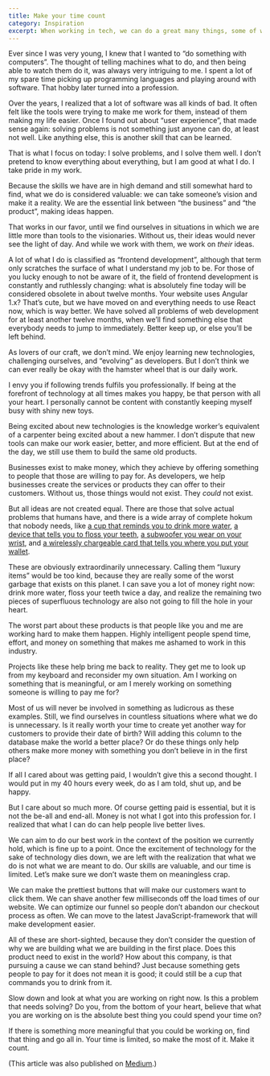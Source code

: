 ```yaml
---
title: Make your time count
category: Inspiration
excerpt: When working in tech, we can do a great many things, some of which are absolutely not worth doing.
---
```

Ever since I was very young, I knew that I wanted to “do something with computers”. The thought of telling machines what to do, and then being able to watch them do it, was always very intriguing to me. I spent a lot of my spare time picking up programming languages and playing around with software. That hobby later turned into a profession.

Over the years, I realized that a lot of software was all kinds of bad. It often felt like the tools were trying to make me work for them, instead of them making my life easier. Once I found out about “user experience”, that made sense again: solving problems is not something just anyone can do, at least not well. Like anything else, this is another skill that can be learned.

That is what I focus on today: I solve problems, and I solve them well. I don’t pretend to know everything about everything, but I am good at what I do. I take pride in my work.

Because the skills we have are in high demand and still somewhat hard to find, what we do is considered valuable: we can take someone’s vision and make it a reality. We are the essential link between “the business” and “the product”, making ideas happen.

That works in our favor, until we find ourselves in situations in which we are little more than tools to the visionaries. Without us, their ideas would never see the light of day. And while we work with them, we work on *their* ideas.

A lot of what I do is classified as “frontend development”, although that term only scratches the surface of what I understand my job to be. For those of you lucky enough to not be aware of it, the field of frontend development is constantly and ruthlessly changing: what is absolutely fine today will be considered obsolete in about twelve months. Your website uses Angular 1.x? That’s cute, but we have moved on and everything needs to use React now, which is way better. We have solved all problems of web development for at least another twelve months, when we’ll find something else that everybody needs to jump to immediately. Better keep up, or else you’ll be left behind.

As lovers of our craft, we don’t mind. We enjoy learning new technologies, challenging ourselves, and “evolving” as developers. But I don’t think we can ever really be okay with the hamster wheel that is our daily work.

I envy you if following trends fulfils you professionally. If being at the forefront of technology at all times makes you happy, be that person with all your heart. I personally cannot be content with constantly keeping myself busy with shiny new toys.

Being excited about new technologies is the knowledge worker’s equivalent of a carpenter being excited about a new hammer. I don’t dispute that new tools can make our work easier, better, and more efficient. But at the end of the day, we still use them to build the same old products.

Businesses exist to make money, which they achieve by offering something to people that those are willing to pay for. As developers, we help businesses create the services or products they can offer to their customers. Without us, those things would not exist. They *could* not exist.

But all ideas are not created equal. There are those that solve actual problems that humans have, and there is a wide array of complete hokum that nobody needs, like [a cup that reminds you to drink more water](http://myvessyl.com), [a device that tells you to floss your teeth](http://www.flosstime.com), [a subwoofer you wear on your wrist](http://lofelt.com), and [a wirelessly chargeable card that tells you where you put your wallet](http://www.leifdoes.com).

These are obviously extraordinarily unnecessary. Calling them “luxury items” would be too kind, because they are really some of the worst garbage that exists on this planet. I can save you a lot of money right now: drink more water, floss your teeth twice a day, and realize the remaining two pieces of superfluous technology are also not going to fill the hole in your heart.

The worst part about these products is that people like you and me are working hard to make them happen. Highly intelligent people spend time, effort, and money on something that makes me ashamed to work in this industry.

Projects like these help bring me back to reality. They get me to look up from my keyboard and reconsider my own situation. Am I working on something that is meaningful, or am I merely working on something someone is willing to pay me for?

Most of us will never be involved in something as ludicrous as these examples. Still, we find ourselves in countless situations where what we do is unnecessary. Is it really worth your time to create yet another way for customers to provide their date of birth? Will adding this column to the database make the world a better place? Or do these things only help others make more money with something you don’t believe in in the first place?

If all I cared about was getting paid, I wouldn’t give this a second thought. I would put in my 40 hours every week, do as I am told, shut up, and be happy.

But I care about so much more. Of course getting paid is essential, but it is not the be-all and end-all. Money is not what I got into this profession for. I realized that what I can do can help people live better lives.

We can aim to do our best work in the context of the position we currently hold, which is fine up to a point. Once the excitement of technology for the sake of technology dies down, we are left with the realization that what we do is not what we are meant to do. Our skills are valuable, and our time is limited. Let’s make sure we don’t waste them on meaningless crap.

We can make the prettiest buttons that will make our customers want to click them. We can shave another few milliseconds off the load times of our website. We can optimize our funnel so people don’t abandon our checkout process as often. We can move to the latest JavaScript-framework that will make development easier.

All of these are short-sighted, because they don’t consider the question of why we are building what we are building in the first place. Does this product need to exist in the world? How about this company, is that pursuing a cause we can stand behind? Just because something gets people to pay for it does not mean it is good; it could still be a cup that commands you to drink from it.

Slow down and look at what you are working on right now. Is this a problem that needs solving? Do you, from the bottom of your heart, believe that what you are working on is the absolute best thing you could spend your time on?

If there is something more meaningful that you could be working on, find that thing and go all in. Your time is limited, so make the most of it. Make it count.

(This article was also published on [Medium](https://medium.com/@soverydom/make-your-time-count-9384e697714e).)
